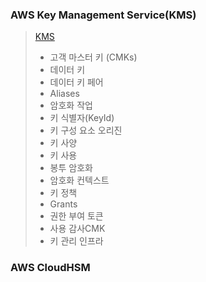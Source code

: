 ### AWS Key Management Service(KMS)

> [KMS](https://docs.aws.amazon.com/ko_kr/kms/latest/developerguide/concepts.html)
> + 고객 마스터 키 (CMKs)
> + 데이터 키
> + 데이터 키 페어
> + Aliases
> + 암호화 작업
> + 키 식별자(KeyId)
> + 키 구성 요소 오리진
> + 키 사양
> + 키 사용
> + 봉투 암호화
> + 암호화 컨텍스트
> + 키 정책
> + Grants
> + 권한 부여 토큰
> + 사용 감사CMK
> + 키 관리 인프라

### AWS CloudHSM
